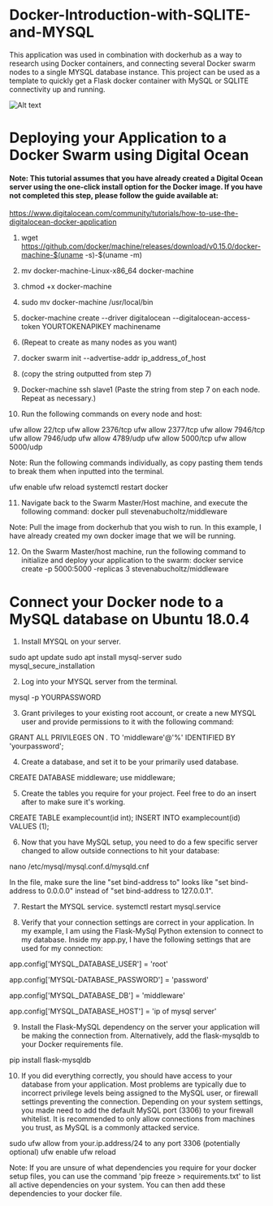 # Docker-Introduction-with-SQLITE-and-MYSQL
This application was used in combination with dockerhub as a way to research using Docker containers, and connecting several Docker swarm nodes to a single MYSQL database instance. This project can be used as a template to quickly get a Flask docker container with MySQL or SQLITE connectivity up and running.

![Alt text](https://media.discordapp.net/attachments/492769970321883148/503003573429338112/unknown.png)


# Deploying your Application to a Docker Swarm using Digital Ocean

#### Note: This tutorial assumes that you have already created a Digital Ocean server using the one-click install option for the Docker image. If you have not completed this step, please follow the guide available at: 
https://www.digitalocean.com/community/tutorials/how-to-use-the-digitalocean-docker-application


1) wget https://github.com/docker/machine/releases/download/v0.15.0/docker-machine-$(uname -s)-$(uname -m)
2) mv docker-machine-Linux-x86_64 docker-machine
3) chmod +x docker-machine 
4) sudo mv docker-machine /usr/local/bin
5) docker-machine create --driver digitalocean --digitalocean-access-token YOURTOKENAPIKEY machinename
6) (Repeat to create as many nodes as you want)
7) docker swarm init --advertise-addr ip_address_of_host
8) (copy the string outputted from step 7)
9) Docker-machine ssh slave1  (Paste the string from step 7 on each node. Repeat as necessary.)

10) Run the following commands on every node and host:

  ufw allow 22/tcp
  ufw allow 2376/tcp
  ufw allow 2377/tcp
  ufw allow 7946/tcp
  ufw allow 7946/udp
  ufw allow 4789/udp
  ufw allow 5000/tcp
  ufw allow 5000/udp
  
Note: Run the following commands individually, as copy pasting them tends to break them when inputted into the terminal.
 
  ufw enable
  ufw reload
  systemctl restart docker

11) Navigate back to the Swarm Master/Host machine, and execute the following command:
  docker pull stevenabucholtz/middleware

Note: Pull the image from dockerhub that you wish to run. In this example, I have already created my own docker image that we will be running. 

12) On the Swarm Master/host machine, run the following command to initialize and deploy your application to the swarm:
	docker service create -p 5000:5000 -replicas 3 stevenabucholtz/middleware 

# Connect your Docker node to a MySQL database on Ubuntu 18.0.4

1) Install MYSQL on your server.

  sudo apt update
  sudo apt install mysql-server
  sudo mysql_secure_installation

2) Log into your MYSQL server from the terminal.

  mysql -p YOURPASSWORD

3) Grant privileges to your existing root account, or create a new MYSQL user and provide permissions to it with the following command:

GRANT ALL PRIVILEGES ON *.* TO 'middleware'@'%'
IDENTIFIED BY 'yourpassword';

4) Create a database, and set it to be your primarily used database.

CREATE DATABASE middleware;
use middleware;

5) Create the tables you require for your project. Feel free to do an insert after to make sure it's working. 

CREATE TABLE examplecount(id int);
INSERT INTO examplecount(id) VALUES (1);

6) Now that you have MySQL setup, you need to do a few specific server changed to allow outside connections to hit your database:

  nano /etc/mysql/mysql.conf.d/mysqld.cnf
  
  In the file, make sure the line "set bind-address to" looks like "set bind-address to 0.0.0.0" instead of "set bind-address to 127.0.0.1".

 7) Restart the MYSQL service.
  systemctl restart mysql.service

  8) Verify that your connection settings are correct in your application. In my example, I am using the Flask-MySql Python extension to connect to my database. Inside my app.py, I have the following settings that are used for my connection:

  app.config['MYSQL_DATABASE_USER'] = 'root'

  app.config['MYSQL-DATABASE_PASSWORD'] = 'password'
  
  app.config['MYSQL_DATABASE_DB'] = 'middleware'
  
  app.config['MYSQL_DATABASE_HOST'] = 'ip of mysql server'

9)  Install the Flask-MySQL dependency on the server your application will be making the connection from. Alternatively, add the flask-mysqldb to your Docker requirements file.  

pip install flask-mysqldb

10) If you did everything correctly, you should have access to your database from your application. Most problems are typically due to incorrect privilege levels being assigned to the MySQL user, or firewall settings preventing the connection. Depending on your system settings, you made need to add the default MySQL port (3306) to your firewall whitelist. It is recommended to only allow connections from machines you trust, as MySQL is a commonly attacked service.

sudo ufw allow from your.ip.address/24 to any port 3306
(potentially optional) ufw enable
ufw reload

Note: If you are unsure of what dependencies you require for your docker setup files, you can use the command 
'pip freeze > requirements.txt' to list all active dependencies on your system. You can then add these dependencies to your docker file.








